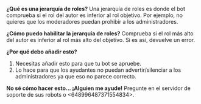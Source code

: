 **¿Qué es una jerarquía de roles?** Una jerarquía de roles es donde el bot comprueba si el rol del autor es inferior al rol objetivo. Por ejemplo, no quieres que los moderadores puedan prohibir a los administradores.

**¿Cómo puedo habilitar la jerarquía de roles?** Comprueba si el rol más alto del autor es inferior al rol más alto del objetivo. Si es así, devuelve un error.

**¿Por qué debo añadir esto?**
1. Necesitas añadir esto para que tu bot se apruebe.
2. Lo hace para que los ayudantes no puedan advertir/silenciar a los administradores ya que eso no parece correcto.

**No sé cómo hacer esto... ¡Alguien me ayude!** Pregunte en el servidor de soporte de sus robots o <648996487371554834>.